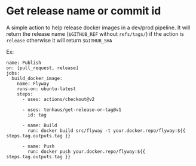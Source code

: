 # Get release name or commit id

A simple action to help release docker images in a dev/prod pipeline. It will return the release name (`$GITHUB_REF` without `refs/tags/`) if the action is `release` otherwise it will return `$GITHUB_SHA`

Ex:

```
name: Publish
on: [pull_request, release]
jobs:
  build_docker_image:
    name: Flyway
    runs-on: ubuntu-latest
    steps:
      - uses: actions/checkout@v2

      - uses: tenhaus/get-release-or-tag@v1
        id: tag

      - name: Build
        run: docker build src/flyway -t your.docker.repo/flyway:${{ steps.tag.outputs.tag }}

      - name: Push
        run: docker push your.docker.repo/flyway:${{ steps.tag.outputs.tag }}
```
